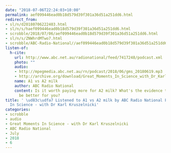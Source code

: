 ```yaml
---
date: "2018-07-06T22:24:03+10:00"
permalink: aef099446ead0b18d579d39f301a36d51a251dd6.html
redirect_from:
- sl/n/d20180706222403.html
- sl/n/s/haef099446ead0b18d579d39f301a36d51a251dd6.html
- scrobble/2018/07/06/aef099446ead0b18d579d39f301a36d51a251dd6.html
- sl/n/s/ZNWhrdMTwo7.html
- scrobble/ABC-Radio-National//aef099446ead0b18d579d39f301a36d51a251dd6.html
listen-of:
  h-cite:
    url: http://www.abc.net.au/radionational/feed/7417248/podcast.xml
    photo: ""
    audio:
    - http://mpegmedia.abc.net.au/rn/podcast/2018/06/gms_20180619.mp3
    - http://archive.org/download/Great_Moments_In_Science_with_Dr_Karl_Kruszelnicki-Podcast-by-ABC_Radio_National/A1_vs_A2_milk.mp3
    name: A1 vs A2 milk
    author: ABC Radio National
    content: Is it worth paying more for A2 milk? What's the evidence that it might
      be better for you?
title: ' \ud83c\udfa7 Listened to A1 vs A2 milk by ABC Radio National From Great Moments
  In Science - with Dr Karl Kruszelnicki'
categories:
- scrobble
- audio
- Great Moments In Science - with Dr Karl Kruszelnicki
- ABC Radio National
- July
- 2018
- 6
---
```

